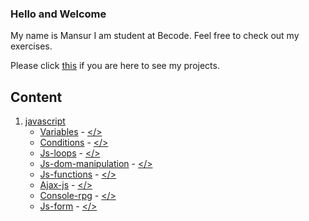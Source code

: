 ### Hello and Welcome

My name is Mansur I am student at Becode. Feel free to check out my exercises. 

Please click [this](https://scenoxmans.github.io/learning-frontend/) if you are here to see my projects.

## Content

1.  [javascript](https://github.com/scenoxmans/learning-frontend/tree/master/exercises/1.javascript)
    * [Variables](https://scenoxmans.github.io/learning-frontend/exercises/1.javascript/1.variables/) - [</>](https://github.com/scenoxmans/learning-frontend/blob/master/exercises/1.javascript/1.variables/)
    * [Conditions](https://scenoxmans.github.io/learning-frontend/exercises/1.javascript/2.conditions/) - [</>](https://github.com/scenoxmans/learning-frontend/blob/master/exercises/1.javascript/2.conditions/)
    * [Js-loops](https://scenoxmans.github.io/learning-frontend/exercises/1.javascript/3.js-loops/) - [</>](https://github.com/scenoxmans/learning-frontend/blob/master/exercises/1.javascript/3.js-loops/)
    * [Js-dom-manipulation](https://scenoxmans.github.io/learning-frontend/exercises/1.javascript/4.js-dom-manipulation/) - [</>](https://github.com/scenoxmans/learning-frontend/blob/master/exercises/1.javascript/4.js-dom-manipulation/)
    * [Js-functions](https://scenoxmans.github.io/learning-frontend/exercises/1.javascript/5.js-functions/) - [</>](https://github.com/scenoxmans/learning-frontend/blob/master/exercises/1.javascript/5.js-functions/)
    * [Ajax-js](https://scenoxmans.github.io/learning-frontend/exercises/1.javascript/6.ajax-js/) - [</>](https://github.com/scenoxmans/learning-frontend/blob/master/exercises/1.javascript/6.ajax-js/)
    * [Console-rpg](https://scenoxmans.github.io/learning-frontend/exercises/1.javascript/7.console-rpg/) - [</>](https://github.com/scenoxmans/learning-frontend/blob/master/exercises/1.javascript/7.console-rpg/)
    * [Js-form](https://scenoxmans.github.io/learning-frontend/exercises/1.javascript/8.js-form/) - [</>](https://github.com/scenoxmans/learning-frontend/blob/master/exercises/1.javascript/8.js-form/)

